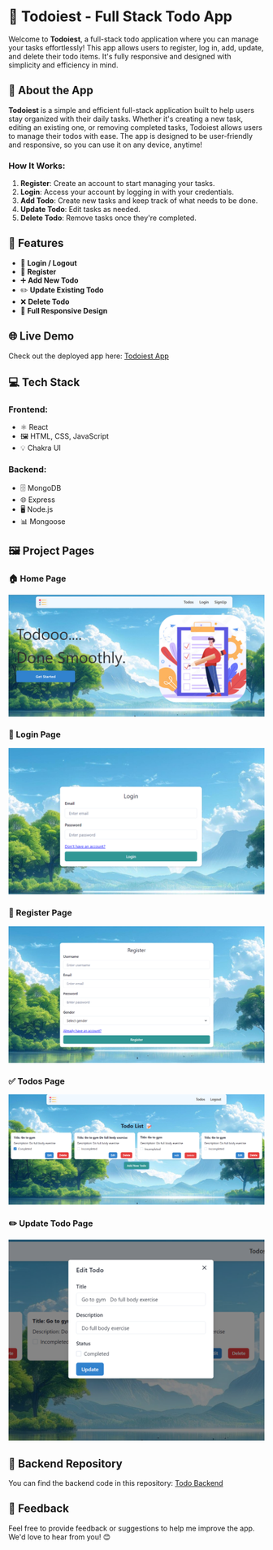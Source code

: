 # 📝 Todoiest - Full Stack Todo App

Welcome to **Todoiest**, a full-stack todo application where you can manage your tasks effortlessly! This app allows users to register, log in, add, update, and delete their todo items. It's fully responsive and designed with simplicity and efficiency in mind.

## 📖 About the App

**Todoiest** is a simple and efficient full-stack application built to help users stay organized with their daily tasks. Whether it's creating a new task, editing an existing one, or removing completed tasks, Todoiest allows users to manage their todos with ease. The app is designed to be user-friendly and responsive, so you can use it on any device, anytime!

### How It Works:
1. **Register**: Create an account to start managing your tasks.
2. **Login**: Access your account by logging in with your credentials.
3. **Add Todo**: Create new tasks and keep track of what needs to be done.
4. **Update Todo**: Edit tasks as needed.
5. **Delete Todo**: Remove tasks once they're completed.

## 🚀 Features
- 🔑 **Login / Logout**
- 📝 **Register**
- ➕ **Add New Todo**
- ✏️ **Update Existing Todo**
- ❌ **Delete Todo**
- 📱 **Full Responsive Design**

## 🌐 Live Demo
Check out the deployed app here: [Todoiest App](https://todoeist-application.netlify.app/)

## 💻 Tech Stack

### Frontend:
- ⚛️ React
- 🖼️ HTML, CSS, JavaScript
- 💡 Chakra UI

### Backend:
- 🗄️ MongoDB
- 🌐 Express
- 🖥️ Node.js
- 📊 Mongoose

## 🖼️ Project Pages

### 🏠 Home Page
![Home Page](./public/images/home.png)

### 🔐 Login Page
![Login Page](./public/images/login.png)

### 📝 Register Page
![Register Page](./public/images/register.png)

### ✅ Todos Page
![Todos Page](./public/images/todos.png)

### ✏️ Update Todo Page
![Update Todo Page](./public/images/edit.png)

## 📂 Backend Repository
You can find the backend code in this repository: [Todo Backend](https://github.com/Dhanushs3103/Todo-Backend)

## 🙌 Feedback
Feel free to provide feedback or suggestions to help me improve the app. We'd love to hear from you! 😊
